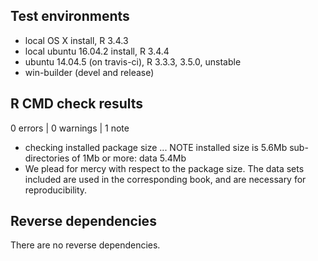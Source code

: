## Test environments

* local OS X install, R 3.4.3
* local ubuntu 16.04.2 install, R 3.4.4
* ubuntu 14.04.5 (on travis-ci), R 3.3.3, 3.5.0, unstable
* win-builder (devel and release)

## R CMD check results

0 errors | 0 warnings | 1 note

* checking installed package size ... NOTE
  installed size is  5.6Mb
  sub-directories of 1Mb or more:
    data   5.4Mb
* We plead for mercy with respect to the package size. The data sets included
are used in the corresponding book, and are necessary for reproducibility. 


## Reverse dependencies

There are no reverse dependencies.

